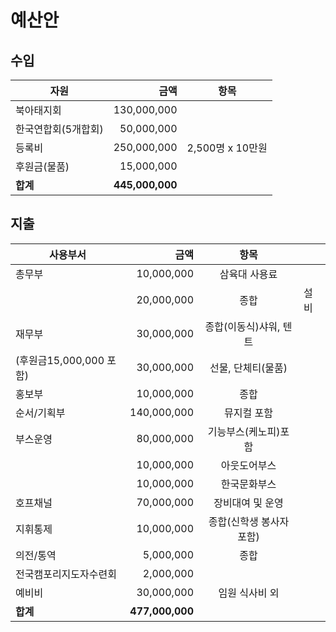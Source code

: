 # 예산안

## 수입

| 자원          |              금액 |       항목      |
| ----------- | --------------: | :-----------: |
| 북아태지회       |     130,000,000 |               |
| 한국연합회(5개합회) |      50,000,000 |               |
| 등록비         |     250,000,000 | 2,500명 x 10만원 |
| 후원금(물품)     |      15,000,000 |               |
| **합계**      | **445,000,000** |               |

## 지출

| 사용부서               |              금액 |       항목       |    |
| ------------------ | --------------: | :------------: | -- |
| 총무부                |      10,000,000 |     삼육대 사용료    |    |
|                    |      20,000,000 |       종합       | 설비 |
| 재무부                |      30,000,000 |  종합(이동식)샤워, 텐트 |    |
| (후원금15,000,000 포함) |      30,000,000 |   선물, 단체티(물품)  |    |
| 홍보부                |      10,000,000 |       종합       |    |
| 순서/기획부             |     140,000,000 |     뮤지컬 포함     |    |
| 부스운영               |      80,000,000 |   기능부스(케노피)포함  |    |
|                    |      10,000,000 |     아웃도어부스     |    |
|                    |      10,000,000 |     한국문화부스     |    |
| 호프채널               |      70,000,000 |    장비대여 및 운영   |    |
| 지휘통제               |      10,000,000 | 종합(신학생 봉사자 포함) |    |
| 의전/통역              |       5,000,000 |       종합       |    |
| 전국캠포리지도자수련회        |       2,000,000 |                |    |
| 예비비                |      30,000,000 |    임원 식사비 외    |    |
| **합계**             | **477,000,000** |                |    |
